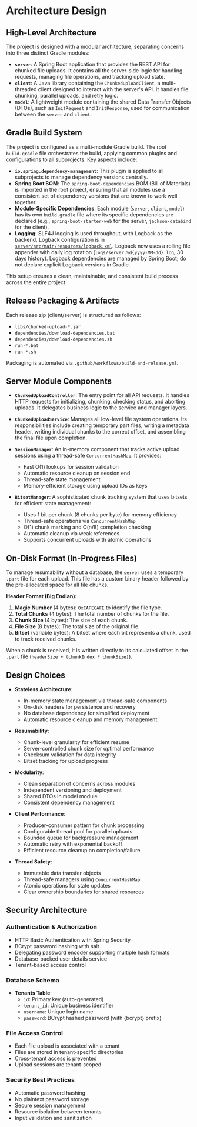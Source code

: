 # Architecture Design

## High-Level Architecture

The project is designed with a modular architecture, separating concerns into three distinct Gradle modules:

- **`server`**: A Spring Boot application that provides the REST API for chunked file uploads. It contains all the server-side logic for handling requests, managing file operations, and tracking upload state.
- **`client`**: A Java library containing the `ChunkedUploadClient`, a multi-threaded client designed to interact with the server's API. It handles file chunking, parallel uploads, and retry logic.
- **`model`**: A lightweight module containing the shared Data Transfer Objects (DTOs), such as `InitRequest` and `InitResponse`, used for communication between the `server` and `client`.

## Gradle Build System

The project is configured as a multi-module Gradle build. The root `build.gradle` file orchestrates the build, applying common plugins and configurations to all subprojects. Key aspects include:

- **`io.spring.dependency-management`**: This plugin is applied to all subprojects to manage dependency versions centrally.
- **Spring Boot BOM**: The `spring-boot-dependencies` BOM (Bill of Materials) is imported in the root project, ensuring that all modules use a consistent set of dependency versions that are known to work well together.
- **Module-Specific Dependencies**: Each module (`server`, `client`, `model`) has its own `build.gradle` file where its specific dependencies are declared (e.g., `spring-boot-starter-web` for the server, `jackson-databind` for the client).
- **Logging**: SLF4J logging is used throughout, with Logback as the backend. Logback configuration is in [`server/src/main/resources/logback.xml`](server/src/main/resources/logback.xml:1). Logback now uses a rolling file appender with daily log rotation (`logs/server.%d{yyyy-MM-dd}.log`, 30 days history). Logback dependencies are managed by Spring Boot; do not declare explicit Logback versions in Gradle.

This setup ensures a clean, maintainable, and consistent build process across the entire project.

## Release Packaging & Artifacts

Each release zip (client/server) is structured as follows:
- `libs/chunked-upload-*.jar`
- `dependencies/download-dependencies.bat`
- `dependencies/download-dependencies.sh`
- `run-*.bat`
- `run-*.sh`

Packaging is automated via `.github/workflows/build-and-release.yml`.

## Server Module Components

- **`ChunkedUploadController`**: The entry point for all API requests. It handles HTTP requests for initializing, chunking, checking status, and aborting uploads. It delegates business logic to the service and manager layers.
- **`ChunkedUploadService`**: Manages all low-level file system operations. Its responsibilities include creating temporary part files, writing a metadata header, writing individual chunks to the correct offset, and assembling the final file upon completion.
- **`SessionManager`**: An in-memory component that tracks active upload sessions using a thread-safe `ConcurrentHashMap`. It provides:
  - Fast O(1) lookups for session validation
  - Automatic resource cleanup on session end
  - Thread-safe state management
  - Memory-efficient storage using upload IDs as keys

- **`BitsetManager`**: A sophisticated chunk tracking system that uses bitsets for efficient state management:
  - Uses 1 bit per chunk (8 chunks per byte) for memory efficiency
  - Thread-safe operations via `ConcurrentHashMap`
  - O(1) chunk marking and O(n/8) completion checking
  - Automatic cleanup via weak references
  - Supports concurrent uploads with atomic operations

## On-Disk Format (In-Progress Files)

To manage resumability without a database, the `server` uses a temporary `.part` file for each upload. This file has a custom binary header followed by the pre-allocated space for all file chunks.

**Header Format (Big Endian):**
1.  **Magic Number** (4 bytes): `0xCAFECAFE` to identify the file type.
2.  **Total Chunks** (4 bytes): The total number of chunks for the file.
3.  **Chunk Size** (4 bytes): The size of each chunk.
4.  **File Size** (8 bytes): The total size of the original file.
5.  **Bitset** (variable bytes): A bitset where each bit represents a chunk, used to track received chunks.

When a chunk is received, it is written directly to its calculated offset in the `.part` file (`headerSize + (chunkIndex * chunkSize)`).

## Design Choices

- **Stateless Architecture**:
  - In-memory state management via thread-safe components
  - On-disk headers for persistence and recovery
  - No database dependency for simplified deployment
  - Automatic resource cleanup and memory management

- **Resumability**:
  - Chunk-level granularity for efficient resume
  - Server-controlled chunk size for optimal performance
  - Checksum validation for data integrity
  - Bitset tracking for upload progress

- **Modularity**:
  - Clean separation of concerns across modules
  - Independent versioning and deployment
  - Shared DTOs in model module
  - Consistent dependency management

- **Client Performance**:
  - Producer-consumer pattern for chunk processing
  - Configurable thread pool for parallel uploads
  - Bounded queue for backpressure management
  - Automatic retry with exponential backoff
  - Efficient resource cleanup on completion/failure

- **Thread Safety**:
  - Immutable data transfer objects
  - Thread-safe managers using `ConcurrentHashMap`
  - Atomic operations for state updates
  - Clear ownership boundaries for shared resources

## Security Architecture

### Authentication & Authorization
- HTTP Basic Authentication with Spring Security
- BCrypt password hashing with salt
- Delegating password encoder supporting multiple hash formats
- Database-backed user details service
- Tenant-based access control

### Database Schema
- **Tenants Table**:
  - `id`: Primary key (auto-generated)
  - `tenant_id`: Unique business identifier
  - `username`: Unique login name
  - `password`: BCrypt hashed password (with {bcrypt} prefix)

### File Access Control
- Each file upload is associated with a tenant
- Files are stored in tenant-specific directories
- Cross-tenant access is prevented
- Upload sessions are tenant-scoped

### Security Best Practices
- Automatic password hashing
- No plaintext password storage
- Secure session management
- Resource isolation between tenants
- Input validation and sanitization
